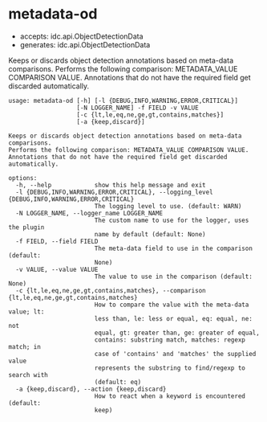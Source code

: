 # metadata-od

* accepts: idc.api.ObjectDetectionData
* generates: idc.api.ObjectDetectionData

Keeps or discards object detection annotations based on meta-data comparisons. Performs the following comparison: METADATA_VALUE COMPARISON VALUE. Annotations that do not have the required field get discarded automatically.

```
usage: metadata-od [-h] [-l {DEBUG,INFO,WARNING,ERROR,CRITICAL}]
                   [-N LOGGER_NAME] -f FIELD -v VALUE
                   [-c {lt,le,eq,ne,ge,gt,contains,matches}]
                   [-a {keep,discard}]

Keeps or discards object detection annotations based on meta-data comparisons.
Performs the following comparison: METADATA_VALUE COMPARISON VALUE.
Annotations that do not have the required field get discarded automatically.

options:
  -h, --help            show this help message and exit
  -l {DEBUG,INFO,WARNING,ERROR,CRITICAL}, --logging_level {DEBUG,INFO,WARNING,ERROR,CRITICAL}
                        The logging level to use. (default: WARN)
  -N LOGGER_NAME, --logger_name LOGGER_NAME
                        The custom name to use for the logger, uses the plugin
                        name by default (default: None)
  -f FIELD, --field FIELD
                        The meta-data field to use in the comparison (default:
                        None)
  -v VALUE, --value VALUE
                        The value to use in the comparison (default: None)
  -c {lt,le,eq,ne,ge,gt,contains,matches}, --comparison {lt,le,eq,ne,ge,gt,contains,matches}
                        How to compare the value with the meta-data value; lt:
                        less than, le: less or equal, eq: equal, ne: not
                        equal, gt: greater than, ge: greater of equal,
                        contains: substring match, matches: regexp match; in
                        case of 'contains' and 'matches' the supplied value
                        represents the substring to find/regexp to search with
                        (default: eq)
  -a {keep,discard}, --action {keep,discard}
                        How to react when a keyword is encountered (default:
                        keep)
```
